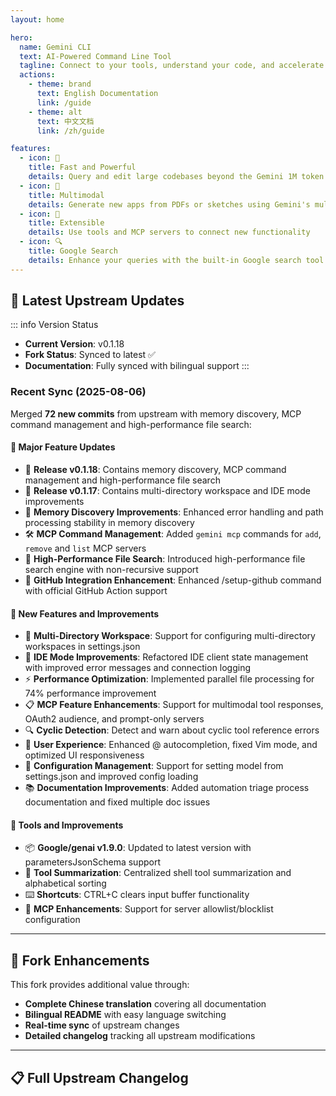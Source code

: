 ```yaml
---
layout: home

hero:
  name: Gemini CLI
  text: AI-Powered Command Line Tool
  tagline: Connect to your tools, understand your code, and accelerate your workflows
  actions:
    - theme: brand
      text: English Documentation
      link: /guide
    - theme: alt
      text: 中文文档
      link: /zh/guide

features:
  - icon: 🚀
    title: Fast and Powerful
    details: Query and edit large codebases beyond the Gemini 1M token context window
  - icon: 🎨
    title: Multimodal
    details: Generate new apps from PDFs or sketches using Gemini's multimodal capabilities
  - icon: 🔧
    title: Extensible
    details: Use tools and MCP servers to connect new functionality
  - icon: 🔍
    title: Google Search
    details: Enhance your queries with the built-in Google search tool
---
```


## 🔄 Latest Upstream Updates

::: info Version Status
- **Current Version**: v0.1.18
- **Fork Status**: Synced to latest ✅
- **Documentation**: Fully synced with bilingual support
:::

### Recent Sync (2025-08-06)

Merged **72 new commits** from upstream with memory discovery, MCP command management and high-performance file search:

#### 🚀 Major Feature Updates
- 🎉 **Release v0.1.18**: Contains memory discovery, MCP command management and high-performance file search
- 🎉 **Release v0.1.17**: Contains multi-directory workspace and IDE mode improvements
- 🧠 **Memory Discovery Improvements**: Enhanced error handling and path processing stability in memory discovery
- 🛠️ **MCP Command Management**: Added `gemini mcp` commands for `add`, `remove` and `list` MCP servers
- 🚀 **High-Performance File Search**: Introduced high-performance file search engine with non-recursive support
- 🎯 **GitHub Integration Enhancement**: Enhanced /setup-github command with official GitHub Action support

#### 🔧 New Features and Improvements
- 🏢 **Multi-Directory Workspace**: Support for configuring multi-directory workspaces in settings.json
- 🔧 **IDE Mode Improvements**: Refactored IDE client state management with improved error messages and connection logging
- ⚡ **Performance Optimization**: Implemented parallel file processing for 74% performance improvement
- 📋 **MCP Feature Enhancements**: Support for multimodal tool responses, OAuth2 audience, and prompt-only servers
- 🔍 **Cyclic Detection**: Detect and warn about cyclic tool reference errors
- 🎨 **User Experience**: Enhanced @ autocompletion, fixed Vim mode, and optimized UI responsiveness
- 🔧 **Configuration Management**: Support for setting model from settings.json and improved config loading
- 📚 **Documentation Improvements**: Added automation triage process documentation and fixed multiple doc issues

#### 🔧 Tools and Improvements
- 📦 **Google/genai v1.9.0**: Updated to latest version with parametersJsonSchema support
- 🎯 **Tool Summarization**: Centralized shell tool summarization and alphabetical sorting
- ⌨️ **Shortcuts**: CTRL+C clears input buffer functionality
- 🔧 **MCP Enhancements**: Support for server allowlist/blocklist configuration

---

## 🌟 Fork Enhancements

This fork provides additional value through:

- **Complete Chinese translation** covering all documentation
- **Bilingual README** with easy language switching
- **Real-time sync** of upstream changes
- **Detailed changelog** tracking all upstream modifications

---

## 📋 Full Upstream Changelog

<!--@include: ./changelog-content.md-->